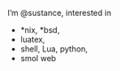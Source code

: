 I’m @sustance, interested in 
 - *nix, *bsd, 
 - luatex,
 - shell, Lua, python,
 - smol web



<!---
sustance/sustance is a ✨ special ✨ repository because its `README.md` (this file) appears on your GitHub profile.
You can click the Preview link to take a look at your changes.
--->
